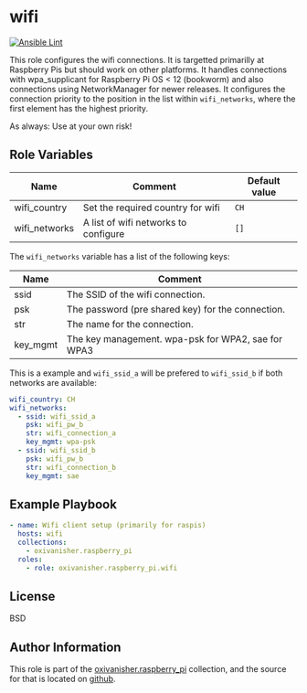wifi
====
[![Ansible Lint](https://github.com/oxivanisher/role-wifi/actions/workflows/ansible-lint.yml/badge.svg)](https://github.com/oxivanisher/role-wifi/actions/workflows/ansible-lint.yml)

This role configures the wifi connections. It is targetted primarilly at Raspberry Pis but should work on other platforms. It handles connections with wpa_supplicant for Raspberry Pi OS < 12 (bookworm) and also connections using NetworkManager for newer releases. It configures the connection priority to the position in the list within `wifi_networks`, where the first element has the highest priority.

As always: Use at your own risk!

Role Variables
--------------

| Name          | Comment                              | Default value |
|---------------|--------------------------------------|---------------|
| wifi_country  | Set the required country for wifi    | `CH`          |
| wifi_networks | A list of wifi networks to configure | `[]`          |

The `wifi_networks` variable has a list of the following keys:

| Name     | Comment                                            |
|----------|----------------------------------------------------|
| ssid     | The SSID of the wifi connection.                   |
| psk      | The password (pre shared key) for the connection.  |
| str      | The name for the connection.                       |
| key_mgmt | The key management. wpa-psk for WPA2, sae for WPA3 |

This is a example and `wifi_ssid_a` will be prefered to `wifi_ssid_b` if both networks are available:

```yaml
wifi_country: CH
wifi_networks:
  - ssid: wifi_ssid_a
    psk: wifi_pw_b
    str: wifi_connection_a
    key_mgmt: wpa-psk
  - ssid: wifi_ssid_b
    psk: wifi_pw_b
    str: wifi_connection_b
    key_mgmt: sae
```

Example Playbook
----------------
```yaml
- name: Wifi client setup (primarily for raspis)
  hosts: wifi
  collections:
    - oxivanisher.raspberry_pi
  roles:
    - role: oxivanisher.raspberry_pi.wifi
```

License
-------

BSD

Author Information
------------------

This role is part of the [oxivanisher.raspberry_pi](https://galaxy.ansible.com/ui/repo/published/oxivanisher/raspberry_pi/) collection, and the source for that is located on [github](https://github.com/oxivanisher/collection-raspberry_pi).
